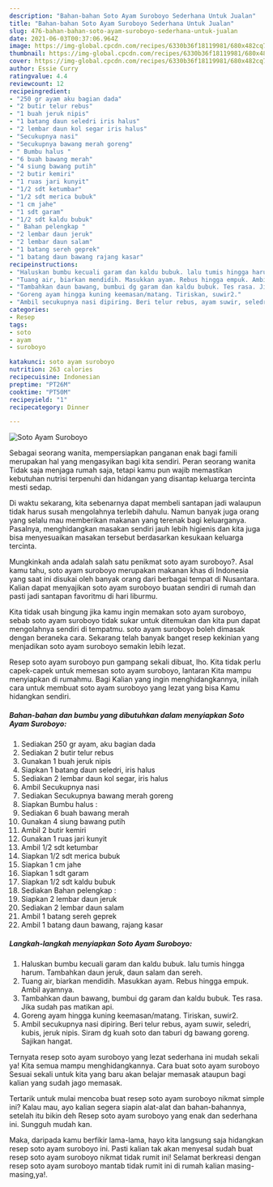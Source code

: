 ```yaml
---
description: "Bahan-bahan Soto Ayam Suroboyo Sederhana Untuk Jualan"
title: "Bahan-bahan Soto Ayam Suroboyo Sederhana Untuk Jualan"
slug: 476-bahan-bahan-soto-ayam-suroboyo-sederhana-untuk-jualan
date: 2021-06-03T00:37:06.964Z
image: https://img-global.cpcdn.com/recipes/6330b36f18119981/680x482cq70/soto-ayam-suroboyo-foto-resep-utama.jpg
thumbnail: https://img-global.cpcdn.com/recipes/6330b36f18119981/680x482cq70/soto-ayam-suroboyo-foto-resep-utama.jpg
cover: https://img-global.cpcdn.com/recipes/6330b36f18119981/680x482cq70/soto-ayam-suroboyo-foto-resep-utama.jpg
author: Essie Curry
ratingvalue: 4.4
reviewcount: 12
recipeingredient:
- "250 gr ayam aku bagian dada"
- "2 butir telur rebus"
- "1 buah jeruk nipis"
- "1 batang daun seledri iris halus"
- "2 lembar daun kol segar iris halus"
- "Secukupnya nasi"
- "Secukupnya bawang merah goreng"
- " Bumbu halus "
- "6 buah bawang merah"
- "4 siung bawang putih"
- "2 butir kemiri"
- "1 ruas jari kunyit"
- "1/2 sdt ketumbar"
- "1/2 sdt merica bubuk"
- "1 cm jahe"
- "1 sdt garam"
- "1/2 sdt kaldu bubuk"
- " Bahan pelengkap "
- "2 lembar daun jeruk"
- "2 lembar daun salam"
- "1 batang sereh geprek"
- "1 batang daun bawang rajang kasar"
recipeinstructions:
- "Haluskan bumbu kecuali garam dan kaldu bubuk. lalu tumis hingga harum. Tambahkan daun jeruk, daun salam dan sereh."
- "Tuang air, biarkan mendidih. Masukkan ayam. Rebus hingga empuk. Ambil ayamnya."
- "Tambahkan daun bawang, bumbui dg garam dan kaldu bubuk. Tes rasa. Jika sudah pas matikan api."
- "Goreng ayam hingga kuning keemasan/matang. Tiriskan, suwir2."
- "Ambil secukupnya nasi dipiring. Beri telur rebus, ayam suwir, seledri, kubis, jeruk nipis. Siram dg kuah soto dan taburi dg bawang goreng. Sajikan hangat."
categories:
- Resep
tags:
- soto
- ayam
- suroboyo

katakunci: soto ayam suroboyo 
nutrition: 263 calories
recipecuisine: Indonesian
preptime: "PT26M"
cooktime: "PT50M"
recipeyield: "1"
recipecategory: Dinner

---
```



![Soto Ayam Suroboyo](https://img-global.cpcdn.com/recipes/6330b36f18119981/680x482cq70/soto-ayam-suroboyo-foto-resep-utama.jpg)

Sebagai seorang wanita, mempersiapkan panganan enak bagi famili merupakan hal yang mengasyikan bagi kita sendiri. Peran seorang  wanita Tidak saja menjaga rumah saja, tetapi kamu pun wajib memastikan kebutuhan nutrisi terpenuhi dan hidangan yang disantap keluarga tercinta mesti sedap.

Di waktu  sekarang, kita sebenarnya dapat membeli santapan jadi walaupun tidak harus susah mengolahnya terlebih dahulu. Namun banyak juga orang yang selalu mau memberikan makanan yang terenak bagi keluarganya. Pasalnya, menghidangkan masakan sendiri jauh lebih higienis dan kita juga bisa menyesuaikan masakan tersebut berdasarkan kesukaan keluarga tercinta. 



Mungkinkah anda adalah salah satu penikmat soto ayam suroboyo?. Asal kamu tahu, soto ayam suroboyo merupakan makanan khas di Indonesia yang saat ini disukai oleh banyak orang dari berbagai tempat di Nusantara. Kalian dapat menyajikan soto ayam suroboyo buatan sendiri di rumah dan pasti jadi santapan favoritmu di hari liburmu.

Kita tidak usah bingung jika kamu ingin memakan soto ayam suroboyo, sebab soto ayam suroboyo tidak sukar untuk ditemukan dan kita pun dapat mengolahnya sendiri di tempatmu. soto ayam suroboyo boleh dimasak dengan beraneka cara. Sekarang telah banyak banget resep kekinian yang menjadikan soto ayam suroboyo semakin lebih lezat.

Resep soto ayam suroboyo pun gampang sekali dibuat, lho. Kita tidak perlu capek-capek untuk memesan soto ayam suroboyo, lantaran Kita mampu menyiapkan di rumahmu. Bagi Kalian yang ingin menghidangkannya, inilah cara untuk membuat soto ayam suroboyo yang lezat yang bisa Kamu hidangkan sendiri.

<!--inarticleads1-->

##### Bahan-bahan dan bumbu yang dibutuhkan dalam menyiapkan Soto Ayam Suroboyo:

1. Sediakan 250 gr ayam, aku bagian dada
1. Sediakan 2 butir telur rebus
1. Gunakan 1 buah jeruk nipis
1. Siapkan 1 batang daun seledri, iris halus
1. Sediakan 2 lembar daun kol segar, iris halus
1. Ambil Secukupnya nasi
1. Sediakan Secukupnya bawang merah goreng
1. Siapkan  Bumbu halus :
1. Sediakan 6 buah bawang merah
1. Gunakan 4 siung bawang putih
1. Ambil 2 butir kemiri
1. Gunakan 1 ruas jari kunyit
1. Ambil 1/2 sdt ketumbar
1. Siapkan 1/2 sdt merica bubuk
1. Siapkan 1 cm jahe
1. Siapkan 1 sdt garam
1. Siapkan 1/2 sdt kaldu bubuk
1. Sediakan  Bahan pelengkap :
1. Siapkan 2 lembar daun jeruk
1. Sediakan 2 lembar daun salam
1. Ambil 1 batang sereh geprek
1. Ambil 1 batang daun bawang, rajang kasar




<!--inarticleads2-->

##### Langkah-langkah menyiapkan Soto Ayam Suroboyo:

1. Haluskan bumbu kecuali garam dan kaldu bubuk. lalu tumis hingga harum. Tambahkan daun jeruk, daun salam dan sereh.
1. Tuang air, biarkan mendidih. Masukkan ayam. Rebus hingga empuk. Ambil ayamnya.
1. Tambahkan daun bawang, bumbui dg garam dan kaldu bubuk. Tes rasa. Jika sudah pas matikan api.
1. Goreng ayam hingga kuning keemasan/matang. Tiriskan, suwir2.
1. Ambil secukupnya nasi dipiring. Beri telur rebus, ayam suwir, seledri, kubis, jeruk nipis. Siram dg kuah soto dan taburi dg bawang goreng. Sajikan hangat.




Ternyata resep soto ayam suroboyo yang lezat sederhana ini mudah sekali ya! Kita semua mampu menghidangkannya. Cara buat soto ayam suroboyo Sesuai sekali untuk kita yang baru akan belajar memasak ataupun bagi kalian yang sudah jago memasak.

Tertarik untuk mulai mencoba buat resep soto ayam suroboyo nikmat simple ini? Kalau mau, ayo kalian segera siapin alat-alat dan bahan-bahannya, setelah itu bikin deh Resep soto ayam suroboyo yang enak dan sederhana ini. Sungguh mudah kan. 

Maka, daripada kamu berfikir lama-lama, hayo kita langsung saja hidangkan resep soto ayam suroboyo ini. Pasti kalian tak akan menyesal sudah buat resep soto ayam suroboyo nikmat tidak rumit ini! Selamat berkreasi dengan resep soto ayam suroboyo mantab tidak rumit ini di rumah kalian masing-masing,ya!.

